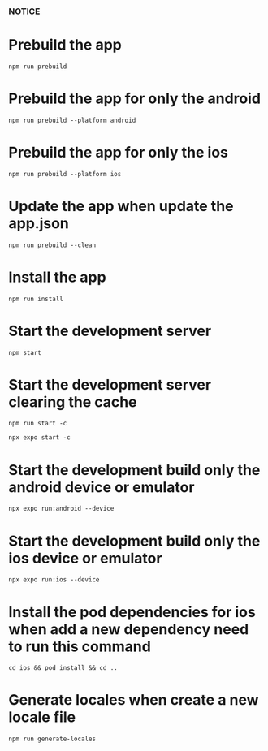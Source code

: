 ### NOTICE

# Prebuild the app

`npm run prebuild`

# Prebuild the app for only the android

`npm run prebuild --platform android`

# Prebuild the app for only the ios

`npm run prebuild --platform ios`

# Update the app when update the app.json

`npm run prebuild --clean`

# Install the app

`npm run install`

# Start the development server

`npm start`

# Start the development server clearing the cache

`npm run start -c`

`npx expo start -c`

# Start the development build only the android device or emulator

`npx expo run:android --device`

# Start the development build only the ios device or emulator

`npx expo run:ios --device`

# Install the pod dependencies for ios when add a new dependency need to run this command

`cd ios && pod install && cd ..`

# Generate locales when create a new locale file

`npm run generate-locales`
